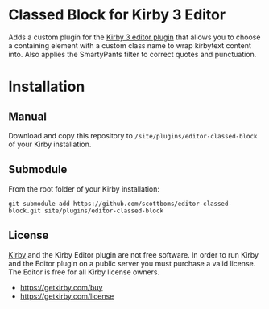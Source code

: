 # Classed Block for Kirby 3 Editor

Adds a custom plugin for the [Kirby 3 editor plugin](https://github.com/getkirby/editor) that allows you to choose a containing element with a custom class name to wrap kirbytext content into. Also applies the SmartyPants filter to correct quotes and punctuation.

# Installation

## Manual

Download and copy this repository to `/site/plugins/editor-classed-block` of your Kirby installation.

## Submodule

From the root folder of your Kirby installation:

````
git submodule add https://github.com/scottboms/editor-classed-block.git site/plugins/editor-classed-block
````

## License

[Kirby](https://getkirby.com) and the Kirby Editor plugin are not free software. In order to run Kirby and the Editor plugin on a public server you must purchase a valid license. The Editor is free for all Kirby license owners.

- https://getkirby.com/buy
- https://getkirby.com/license